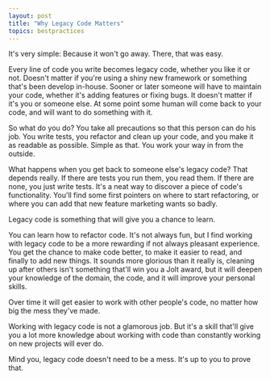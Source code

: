 ```yaml
---
layout: post
title: "Why Legacy Code Matters"
topics: bestpractices
---
```

It's very simple: Because it won't go away. There, that was easy.

Every line of code you write becomes legacy code, whether you like it or not. Doesn't matter if you're using a shiny new framework or something that's been develop in-house. Sooner or later someone will have to maintain your code, whether it's adding features or fixing bugs. It doesn't matter if it's you or someone else. At some point some human will come back to your code, and will want to do something with it.

So what do you do? You take all precautions so that this person can do his job. You write tests, you refactor and clean up your code, and you make it as readable as possible. Simple as that. You work your way in from the outside.

What happens when you get back to someone else's legacy code? That depends really. If there are tests you run them, you read them. If there are none, you just write tests. It's a neat way to discover a piece of code's functionality. You'll find some first pointers on where to start refactoring, or where you can add that new feature marketing wants so badly.

Legacy code is something that will give you a chance to learn.

You can learn how to refactor code. It's not always fun, but I find working with legacy code to be a more rewarding if not always pleasant experience. You get the chance to make code better, to make it easier to read, and finally to add new things. It sounds more glorious than it really is, cleaning up after others isn't something that'll win you a Jolt award, but it will deepen your knowledge of the domain, the code, and it will improve your personal skills.

Over time it will get easier to work with other people's code, no matter how big the mess they've made.

Working with legacy code is not a glamorous job. But it's a skill that'll give you a lot more knowledge about working with code than constantly working on new projects will ever do. 

Mind you, legacy code doesn't need to be a mess. It's up to you to prove that.